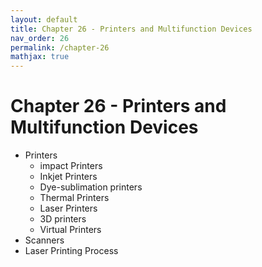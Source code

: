 ```yaml
---
layout: default
title: Chapter 26 - Printers and Multifunction Devices
nav_order: 26
permalink: /chapter-26
mathjax: true
---
```


Chapter 26 - Printers and Multifunction Devices
===============================================

* Printers
    * impact Printers
    * Inkjet Printers
    * Dye-sublimation printers
    * Thermal Printers
    * Laser Printers
    * 3D printers
    * Virtual Printers
* Scanners
* Laser Printing Process
